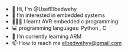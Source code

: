 - 👋 Hi, I’m @UsefElbedwehy
- 👀 I’m interested in embedded systems
- 👨🏻‍💻 I learnt AVR embedded c programming
- 💻 programming languages: Python , C 
- 🌱 I’m currently learning ARM
- 📫 How to reach me elbedwehyy@gmail.com

